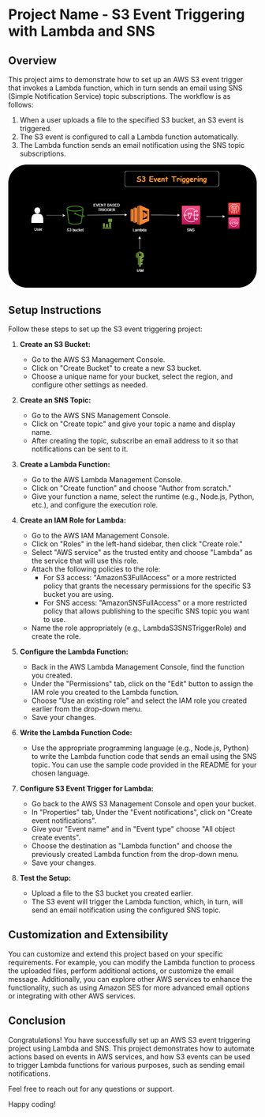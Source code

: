 # Project Name - S3 Event Triggering with Lambda and SNS

## Overview

This project aims to demonstrate how to set up an AWS S3 event trigger that invokes a Lambda function, which in turn sends an email using SNS (Simple Notification Service) topic subscriptions. The workflow is as follows:

1. When a user uploads a file to the specified S3 bucket, an S3 event is triggered.
2. The S3 event is configured to call a Lambda function automatically.
3. The Lambda function sends an email notification using the SNS topic subscriptions.


![s3-event-trigger](./s3-event-triggering.png)


## Setup Instructions

Follow these steps to set up the S3 event triggering project:

1. **Create an S3 Bucket:**
   - Go to the AWS S3 Management Console.
   - Click on "Create Bucket" to create a new S3 bucket.
   - Choose a unique name for your bucket, select the region, and configure other settings as needed.

2. **Create an SNS Topic:**
   - Go to the AWS SNS Management Console.
   - Click on "Create topic" and give your topic a name and display name.
   - After creating the topic, subscribe an email address to it so that notifications can be sent to it.

3. **Create a Lambda Function:**
   - Go to the AWS Lambda Management Console.
   - Click on "Create function" and choose "Author from scratch."
   - Give your function a name, select the runtime (e.g., Node.js, Python, etc.), and configure the execution role.

4. **Create an IAM Role for Lambda:**
   - Go to the AWS IAM Management Console.
   - Click on "Roles" in the left-hand sidebar, then click "Create role."
   - Select "AWS service" as the trusted entity and choose "Lambda" as the service that will use this role.
   - Attach the following policies to the role:
     - For S3 access: "AmazonS3FullAccess" or a more restricted policy that grants the necessary permissions for the specific S3 bucket you are using.
     - For SNS access: "AmazonSNSFullAccess" or a more restricted policy that allows publishing to the specific SNS topic you want to use.
   - Name the role appropriately (e.g., LambdaS3SNSTriggerRole) and create the role.

5. **Configure the Lambda Function:**
   - Back in the AWS Lambda Management Console, find the function you created.
   - Under the "Permissions" tab, click on the "Edit" button to assign the IAM role you created to the Lambda function.
   - Choose "Use an existing role" and select the IAM role you created earlier from the drop-down menu.
   - Save your changes.

6. **Write the Lambda Function Code:**
   - Use the appropriate programming language (e.g., Node.js, Python) to write the Lambda function code that sends an email using the SNS topic. You can use the sample code provided in the README for your chosen language.

7. **Configure S3 Event Trigger for Lambda:**
   - Go back to the AWS S3 Management Console and open your bucket.
   - In "Properties" tab, Under the "Event notifications", click on "Create event notifications".
   - Give your "Event name" and in "Event type" choose "All object create events".
   - Choose the destination as "Lambda function" and choose the previously created Lambda function from the drop-down menu.
   - Save your changes.

8. **Test the Setup:**
   - Upload a file to the S3 bucket you created earlier.
   - The S3 event will trigger the Lambda function, which, in turn, will send an email notification using the configured SNS topic.

## Customization and Extensibility

You can customize and extend this project based on your specific requirements. For example, you can modify the Lambda function to process the uploaded files, perform additional actions, or customize the email message. Additionally, you can explore other AWS services to enhance the functionality, such as using Amazon SES for more advanced email options or integrating with other AWS services.

## Conclusion

Congratulations! You have successfully set up an AWS S3 event triggering project using Lambda and SNS. This project demonstrates how to automate actions based on events in AWS services, and how S3 events can be used to trigger Lambda functions for various purposes, such as sending email notifications.

Feel free to reach out for any questions or support.

Happy coding!